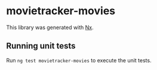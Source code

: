 # movietracker-movies

This library was generated with [Nx](https://nx.dev).

## Running unit tests

Run `ng test movietracker-movies` to execute the unit tests.
